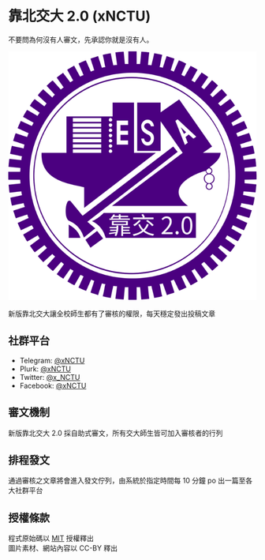 # 靠北交大 2.0 (xNCTU)

不要問為何沒有人審文，先承認你就是沒有人。

[![logo](assets/img/logo.png)](https://x.nctu.app)

新版靠北交大讓全校師生都有了審核的權限，每天穩定發出投稿文章

## 社群平台
- Telegram: [@xNCTU](https://t.me/xNCTU)
- Plurk: [@xNCTU](https://plurk.com/xNCTU)
- Twitter: [@x_NCTU](https://twitter.com/x_NCTU)
- Facebook: [@xNCTU](https://fb.me/xNCTU)

## 審文機制
新版靠北交大 2.0 採自助式審文，所有交大師生皆可加入審核者的行列

## 排程發文
通過審核之文章將會進入發文佇列，由系統於指定時間每 10 分鐘 po 出一篇至各大社群平台

## 授權條款
程式原始碼以 [MIT](LICENSE) 授權釋出  
圖片素材、網站內容以 CC-BY 釋出
